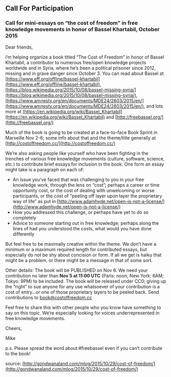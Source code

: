 ## Call For Participation

### Call for mini-essays on “the cost of freedom” in free knowledge movements in honor of Bassel Khartabil, October 2015

Dear friends,

I’m helping organize a book titled “The Cost of Freedom” in honor of
Bassel Khartabil, a contributor to numerous free/open knowledge
projects worldwide and in Syria, where he’s been a political prisoner
since 2012, missing and in grave danger since October 3. You can read
about Bassel at [https://www.eff.org/offline/bassel-khartabil](https://www.eff.org/offline/bassel-khartabil),
[https://blog.wikimedia.org/2015/10/08/bassel-missing-syria/](https://blog.wikimedia.org/2015/10/08/bassel-missing-syria/),
[https://www.amnesty.org/en/documents/MDE24/2603/2015/en/](https://www.amnesty.org/en/documents/MDE24/2603/2015/en/), and lots more
at [https://en.wikipedia.org/wiki/Bassel_Khartabil](https://en.wikipedia.org/wiki/Bassel_Khartabil) and
[http://freebassel.org/](http://freebassel.org/)

Much of the book is going to be created at a face-to-face Book Sprint
in Marseille Nov 2-6; some info about that and the theme/title
generally at [http://costoffreedom.cc/](http://costoffreedom.cc/)

We’re also asking people like yourself who have been fighting in the
trenches of various free knowledge movements (culture, software,
science, etc.) to contribute brief essays for inclusion in the
book. One form an essay might take is a paragraph on each of:

* An issue you’ve faced that was challenging to you in your free
  knowledge work, through the lens on “cost”; perhaps a career or time
  opportunity cost, or the cost of dealing with unwelcoming or worse
  participants, or the cost of “peeling off layer upon layer the
  proprietary way of life” as put in
  [http://www.adamhyde.net/open-is-not-a-license/](http://www.adamhyde.net/open-is-not-a-license/)
* How you addressed this challenge, or perhaps have yet to do so
  completely
* Advice to someone starting out in free knowledge; perhaps along the
  lines of had you understood the costs, what would you have done
  differently

But feel free to be maximally creative within the theme. We don’t have
a minimum or a maximum required length for contributed essays, but
especially do not be shy about concision or form. If all we get is
haiku that might be a problem, or there might be a message in that of
some sort.

Other details: The book will be PUBLISHED on Nov 6. We need your
contribution no later than **Nov 5
at 11:00 UTC** (Paris: noon; New York: 6AM; Tokyo: 9PM) to be
included. The book will be released under CC0; giving up the “right”
to sue anyone for any use whatsoever of your contribution is a cost of
entry…or one of those proprietary layers to be peeled back. Send
contributions to book@costoffreedom.cc

Feel free to share this with other people who you know have something
to say on this topic. We’re especially looking for voices
underrepresented in free knowledge movements.

Cheers,

Mike

p.s. Please spread the word about #freebassel even if you can’t
contribute to the book!

source: [http://gondwanaland.com/mlog/2015/10/29/cost-of-freedom/](http://gondwanaland.com/mlog/2015/10/29/cost-of-freedom/)
